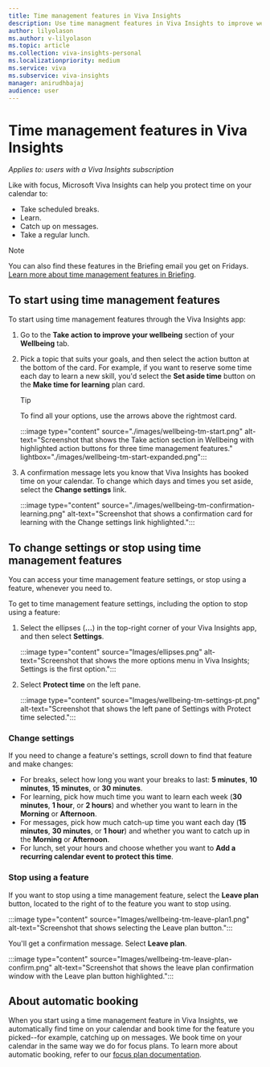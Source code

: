 ```yaml
---
title: Time management features in Viva Insights
description: Use time managment features in Viva Insights to improve wellbeing
author: lilyolason
ms.author: v-lilyolason
ms.topic: article
ms.collection: viva-insights-personal
ms.localizationpriority: medium 
ms.service: viva
ms.subservice: viva-insights
manager: anirudhbajaj
audience: user
---
```


# Time management features in Viva Insights

*Applies to: users with a Viva Insights subscription*

Like with focus, Microsoft Viva Insights can help you protect time on your calendar to:

* Take scheduled breaks.
* Learn.
* Catch up on messages.
* Take a regular lunch.

>[!Note]
>You can also find these features in the Briefing email you get on Fridays. [Learn more about time management features in Briefing](../briefing/be-wellbeing-plans.md).

## To start using time management features

To start using time management features through the Viva Insights app:

1. Go to the **Take action to improve your wellbeing** section of your **Wellbeing** tab. 
1. Pick a topic that suits your goals, and then select the action button at the bottom of the card. For example, if you want to reserve some time each day to learn a new skill, you'd select the **Set aside time** button on the **Make time for learning** plan card.
    >[!Tip]
    > To find all your options, use the arrows above the rightmost card.

    :::image type="content" source="./images/wellbeing-tm-start.png" alt-text="Screenshot that shows the Take action section in Wellbeing with highlighted action buttons for three time management features." lightbox="./images/wellbeing-tm-start-expanded.png":::

1. A confirmation message lets you know that Viva Insights has booked time on your calendar. To change which days and times you set aside, select the **Change settings** link.

    :::image type="content" source="./images/wellbeing-tm-confirmation-learning.png" alt-text="Screenshot that shows a confirmation card for learning with the Change settings link highlighted.":::

## To change settings or stop using time management features

You can access your time management feature settings, or stop using a feature, whenever you need to.

To get to time management feature settings, including the option to stop using a feature:

1. Select the ellipses (**...**) in the top-right corner of your Viva Insights app, and then select **Settings**.
 
    :::image type="content" source="Images/ellipses.png" alt-text="Screenshot that shows the more options menu in Viva Insights; Settings is the first option.":::

1. Select **Protect time** on the left pane. 

    :::image type="content" source="Images/wellbeing-tm-settings-pt.png" alt-text="Screenshot that shows the left pane of Settings with Protect time selected.":::

### Change settings

If you need to change a feature's settings, scroll down to find that feature and make changes:

* For breaks, select how long you want your breaks to last: **5 minutes**, **10 minutes**, **15 minutes**, or **30 minutes**.
* For learning, pick how much time you want to learn each week (**30 minutes**, **1 hour**, or **2 hours**) and whether you want to learn in the **Morning** or **Afternoon**.
* For messages, pick how much catch-up time you want each day (**15 minutes**, **30 minutes**, or **1 hour**) and whether you want to catch up in the **Morning** or **Afternoon**.
* For lunch, set your hours and choose whether you want to **Add a recurring calendar event to protect this time**.

### Stop using a feature

If you want to stop using a time management feature, select the **Leave plan** button, located to the right of to the feature you want to stop using.

:::image type="content" source="Images/wellbeing-tm-leave-plan1.png" alt-text="Screenshot that shows selecting the Leave plan button.":::

You'll get a confirmation message. Select **Leave plan**.

:::image type="content" source="Images/wellbeing-tm-leave-plan-confirm.png" alt-text="Screenshot that shows the leave plan confirmation window with the Leave plan button highlighted.":::

## About automatic booking

When you start using a time management feature in Viva Insights, we automatically find time on your calendar and book time for the feature you picked--for example, catching up on messages. We book time on your calendar in the same way we do for focus plans. To learn more about automatic booking, refer to our [focus plan documentation](../use/focus-plan.md#concepts).